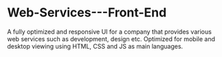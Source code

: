 # Web-Services---Front-End
A fully optimized and responsive UI for a company that provides various web services such as development, design etc. Optimized for mobile and desktop viewing using HTML, CSS and JS as main languages.
